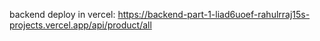 backend deploy in vercel:
https://backend-part-1-liad6uoef-rahulrraj15s-projects.vercel.app/api/product/all

